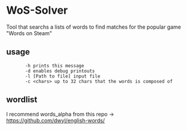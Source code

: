 # WoS-Solver
Tool that searchs a lists of words to find matches for the popular game "Words on Steam"

## usage
		   -h prints this message
		   -d enables debug printouts
		   -l [Path to file] input file
		   -c <chars> up to 32 chars that the words is composed of
       
## wordlist
I recommend words_alpha from this repo
-> https://github.com/dwyl/english-words/
